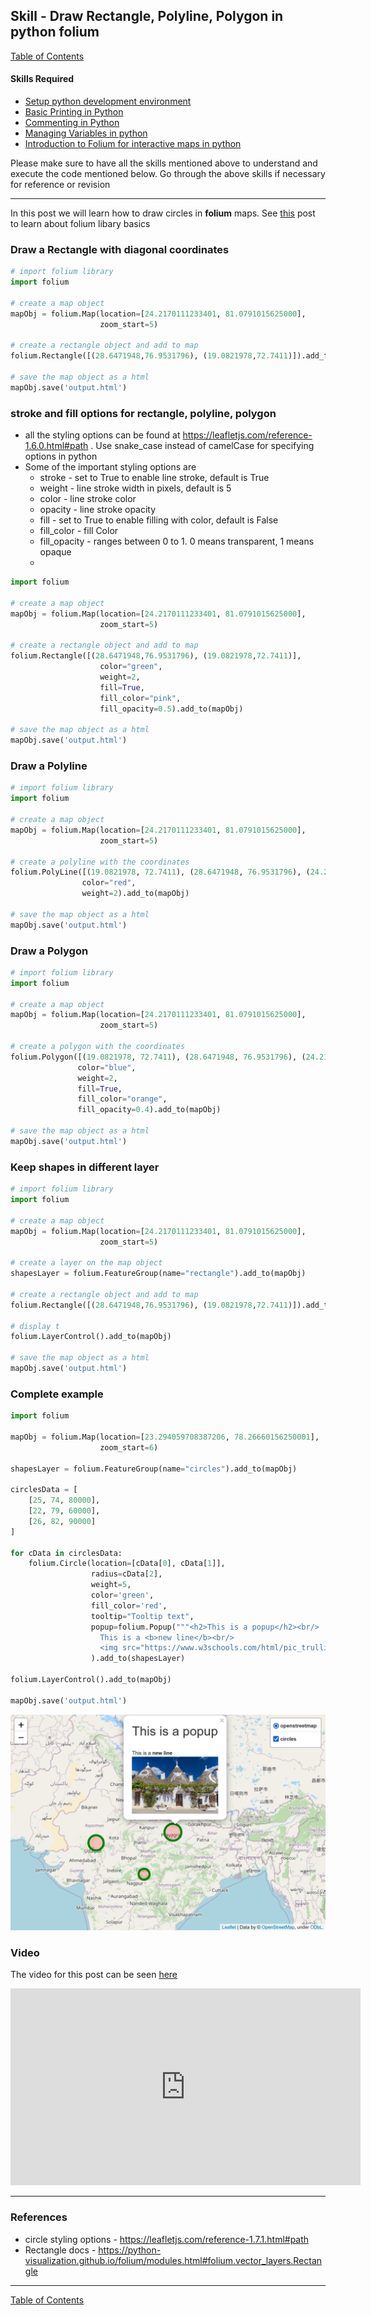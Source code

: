 ## Skill - Draw Rectangle, Polyline, Polygon in python folium

[Table of Contents](https://nagasudhir.blogspot.com/2020/04/taming-python-table-of-contents.html)

#### Skills Required
* [Setup python development environment](https://nagasudhir.blogspot.com/2020/04/setup-python-development-environment_14.html)
* [Basic Printing in Python](https://nagasudhir.blogspot.com/2020/04/basic-printing-in-python.html)
* [Commenting in Python](https://nagasudhir.blogspot.com/2020/04/comments-in-python.html)
* [Managing Variables in python](https://nagasudhir.blogspot.com/2020/04/managing-variables-in-python.html)
* [Introduction to Folium for interactive maps in python](https://nagasudhir.blogspot.com/2021/07/introduction-to-folium-for-interactive.html)

Please make sure to have all the skills mentioned above to understand and execute the code mentioned below. Go through the above skills if necessary for reference or revision
<hr/>

In this post we will learn how to draw circles in **folium** maps. See [this](https://nagasudhir.blogspot.com/2021/07/introduction-to-folium-for-interactive.html) post to learn about folium libary basics

### Draw a Rectangle with diagonal coordinates
```python
# import folium library
import folium

# create a map object
mapObj = folium.Map(location=[24.2170111233401, 81.0791015625000],
                    zoom_start=5)

# create a rectangle object and add to map
folium.Rectangle([(28.6471948,76.9531796), (19.0821978,72.7411)]).add_to(mapObj)

# save the map object as a html
mapObj.save('output.html')
```

### stroke and fill options for rectangle, polyline, polygon
* all the styling options can be found at https://leafletjs.com/reference-1.6.0.html#path . Use snake_case instead of camelCase for specifying options in python
* Some of the important styling options are
	* stroke - set to True to enable line stroke, default is True 
	* weight - line stroke width in pixels, default is 5
	* color - line stroke color
	* opacity - line stroke opacity
	* fill - set to True to enable filling with color, default is False
	* fill_color - fill Color
	* fill_opacity - ranges between 0 to 1. 0 means transparent, 1 means opaque
	* 
```python
import folium

# create a map object
mapObj = folium.Map(location=[24.2170111233401, 81.0791015625000],
                    zoom_start=5)

# create a rectangle object and add to map
folium.Rectangle([(28.6471948,76.9531796), (19.0821978,72.7411)],
                    color="green",
                    weight=2,
                    fill=True,
                    fill_color="pink",
                    fill_opacity=0.5).add_to(mapObj)

# save the map object as a html
mapObj.save('output.html')
```

### Draw a Polyline
```python
# import folium library
import folium

# create a map object
mapObj = folium.Map(location=[24.2170111233401, 81.0791015625000],
                    zoom_start=5)

# create a polyline with the coordinates
folium.PolyLine([(19.0821978, 72.7411), (28.6471948, 76.9531796), (24.2170111233401, 81.0791015625000)],
                color="red",
                weight=2).add_to(mapObj)

# save the map object as a html
mapObj.save('output.html')
```

### Draw a Polygon
```python
# import folium library
import folium

# create a map object
mapObj = folium.Map(location=[24.2170111233401, 81.0791015625000],
                    zoom_start=5)

# create a polygon with the coordinates
folium.Polygon([(19.0821978, 72.7411), (28.6471948, 76.9531796), (24.2170111233401, 81.0791015625000), (20.7021709, 76.9905048), (12.9542946, 77.490855)],
               color="blue",
               weight=2,
               fill=True,
               fill_color="orange",
               fill_opacity=0.4).add_to(mapObj)

# save the map object as a html
mapObj.save('output.html')
```

### Keep shapes in different layer
```python
# import folium library
import folium

# create a map object
mapObj = folium.Map(location=[24.2170111233401, 81.0791015625000],
                    zoom_start=5)

# create a layer on the map object
shapesLayer = folium.FeatureGroup(name="rectangle").add_to(mapObj)

# create a rectangle object and add to map
folium.Rectangle([(28.6471948,76.9531796), (19.0821978,72.7411)]).add_to(shapesLayer)

# display t
folium.LayerControl().add_to(mapObj)

# save the map object as a html
mapObj.save('output.html')
```

### Complete example
```python
import folium

mapObj = folium.Map(location=[23.294059708387206, 78.26660156250001],
                    zoom_start=6)

shapesLayer = folium.FeatureGroup(name="circles").add_to(mapObj)

circlesData = [
    [25, 74, 80000],
    [22, 79, 60000],
    [26, 82, 90000]
]

for cData in circlesData:
    folium.Circle(location=[cData[0], cData[1]],
                  radius=cData[2],
                  weight=5,
                  color='green',
                  fill_color='red',
                  tooltip="Tooltip text",
                  popup=folium.Popup("""<h2>This is a popup</h2><br/>
                    This is a <b>new line</b><br/>
                    <img src="https://www.w3schools.com/html/pic_trulli.jpg" alt="Trulli" style="max-width:100%;max-height:100%">""", max_width=500)
                  ).add_to(shapesLayer)

folium.LayerControl().add_to(mapObj)

mapObj.save('output.html')
```

![folium_circles_demo](https://github.com/nagasudhirpulla/taming_python/raw/master/blog/skills/assets/img/folium_circles_demo.png)
### Video
The video for this post can be seen [here](https://youtu.be/jFaa2vwU4-M)

<iframe width="560" height="315" src="https://www.youtube.com/embed/jFaa2vwU4-M" title="YouTube video player" frameborder="0" allow="accelerometer; autoplay; clipboard-write; encrypted-media; gyroscope; picture-in-picture" allowfullscreen></iframe>

<hr/>

### References
* circle styling options - https://leafletjs.com/reference-1.7.1.html#path
* Rectangle docs - https://python-visualization.github.io/folium/modules.html#folium.vector_layers.Rectangle

<hr/>

[Table of Contents](https://nagasudhir.blogspot.com/2020/04/taming-python-table-of-contents.html)


<!--stackedit_data:
eyJoaXN0b3J5IjpbLTE0ODQ3NzA3ODksLTE5NzQyODkzNDEsMT
A4MDMxNDI5MSwtMTIyMTEzMzc2MF19
-->